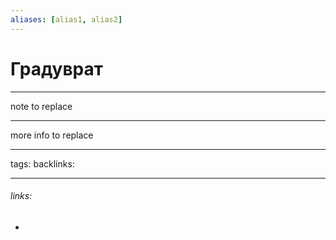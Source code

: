 ```yaml
---
aliases: [alias1, alias2]
---
```

# Градуврат
---
note to replace

---
more info to replace

---
tags: 
backlinks: 

---
###### links:
- 


